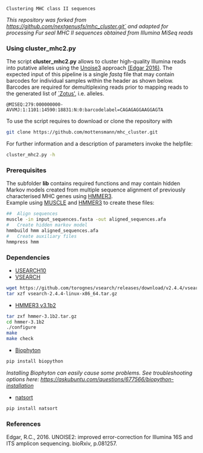 `Clustering MHC class II sequences`

_This repository was forked from https://github.com/nextgenusfs/mhc_cluster.git` and adapted for processing Fur seal MHC II sequences obtained from Illumina MiSeq reads_

### Using cluster_mhc2.py

The script **cluster_mhc2.py** allows to cluster high-quality Illumina reads into putative alleles using the [Unoise3](http://drive5.com/usearch/manual/cmd_unoise3.html) approach [(Edgar 2016)](https://www.biorxiv.org/content/early/2016/10/15/081257).
The expected input of this pipeline is a single _fastq_ file that may contain barcodes for individual samples within the header as shown below. Barcodes are required for demultiplexing reads prior to mapping reads to the generated list of [`Zotus'](https://drive5.com/usearch/manual/pipe_otus.html), i.e. alleles.

```
@MISEQ:279:000000000-AVVMJ:1:1101:14590:18831:N:0:barcodelabel=CAGAGAGGAAGGAGTA
```

To use the script requires to download or clone the repository with

```bash
git clone https://github.com/mottensmann/mhc_cluster.git
```

For further information and a description of parameters invoke the helpfile:

```bash
cluster_mhc2.py -h
```

### Prerequisites

The subfolder **lib** contains required functions and may contain hidden Markov models created from multiple sequence alignment of previously characterised MHC genes using [HMMER3](http://hmmer.org/).   
Example using [MUSCLE](http://www.drive5.com/muscle/manual/) and [HMMER3](hmmer.org) to create these files:

```bash
##	Align sequences
muscle -in input_sequences.fasta -out aligned_sequences.afa
#	Create hidden markov model	
hmmbuild hmm aligned_sequences.afa
#	Create auxiliary files
hmmpress hmm
```

### Dependencies

* [USEARCH10](http://www.drive5.com/usearch)
* [VSEARCH](https://github.com/torognes/vsearch)

```bash
wget https://github.com/torognes/vsearch/releases/download/v2.4.4/vsearch-2.4.4-linux-x86_64.tar.gz
tar xzf vsearch-2.4.4-linux-x86_64.tar.gz
```

* [HMMER3 v3.1b2](hmmer.org)

```bash
tar zxf hmmer-3.1b2.tar.gz
cd hmmer-3.1b2
./configure
make
make check
```

* [Biophyton](http://biopython.org/wiki/Download)

```bash
pip install biopython
```
*Installing Biophyton can easily cause some problems. See troubleshooting options here: https://askubuntu.com/questions/677566/biopython-installation* 
 
* [natsort](https://pypi.python.org/pypi/natsort)

```bash
pip install natsort
```

### References

Edgar, R.C., 2016. UNOISE2: improved error-correction for Illumina 16S and ITS amplicon sequencing. bioRxiv, p.081257.
